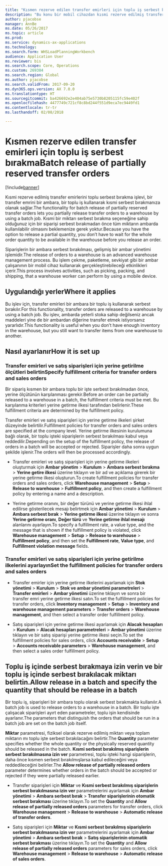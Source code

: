 ```yaml
---
title: "Kısmen rezerve edilen transfer emirleri için toplu iş serbest bırakma"
description: "Bu konu bir mobil cihazdan kısmi rezerve edilmiş transfer emirlerini toplu serbest bırakmanın nasıl ayarlanacağını ve uygulanacağını açıklamaktadır."
author: pjacobse
manager: AnnBe
ms.date: 05/26/2017
ms.topic: article
ms.prod: 
ms.service: dynamics-ax-applications
ms.technology: 
ms.search.form: WHSLoadPlanningWorkbench
audience: Application User
ms.reviewer: bis
ms.search.scope: Core, Operations
ms.custom: 269384
ms.search.region: Global
ms.author: pjacobse
ms.search.validFrom: 2017-09-20
ms.dyn365.ops.version: AX 7.0.0
ms.translationtype: HT
ms.sourcegitcommit: ba426692e2e404ab75e5730b8205115fc59e402f
ms.openlocfilehash: 4477749c721cf8c8bd244f551d9eca7ec9449fd1
ms.contentlocale: tr-tr
ms.lasthandoff: 02/08/2018

---
```


# <a name="batch-release-of-partially-reserved-transfer-orders"></a><span data-ttu-id="388cf-103">Kısmen rezerve edilen transfer emirleri için toplu iş serbest bırakma</span><span class="sxs-lookup"><span data-stu-id="388cf-103">Batch release of partially reserved transfer orders</span></span>

[!include[banner](../includes/banner.md)]

<span data-ttu-id="388cf-104">Kısmi rezerve edilmiş transfer emirlerini toplu serbest bırakma işlevi, bir transfer emrini bir ambara, bir toplu iş kullanarak kısmi serbest bırakmanıza olanak sağlar.</span><span class="sxs-lookup"><span data-stu-id="388cf-104">The functionality for batch release of partially reserved transfer orders lets you partially release transfer orders to a warehouse by using a batch job.</span></span>
<span data-ttu-id="388cf-105">Kısmi bir miktarı serbest bırakma seçeneğine sahip olduğunuz için bir siparişi serbest bırakmadan önce tüm miktarın ambarda kullanılabilir olmasını beklemenize gerek yoktur.</span><span class="sxs-lookup"><span data-stu-id="388cf-105">Because you have the option to release a partial quantity, you don’t have to wait for the whole order quantity to be available in the warehouse before you release an order.</span></span>

<span data-ttu-id="388cf-106">Siparişlerin bir ambara serbest bırakılması, gelişmiş bir ambar yönetimi işlemidir.</span><span class="sxs-lookup"><span data-stu-id="388cf-106">The release of orders to a warehouse is an advanced warehouse management process.</span></span> <span data-ttu-id="388cf-107">Bu işlem çekme, paketleme, sevkiyat gibi bir ambar çalışanının bir mobil cihaz kullanarak gerçekleştirebileceği etkinlikleri içerir.</span><span class="sxs-lookup"><span data-stu-id="388cf-107">This process involves activities, such as picking, packing, and shipping, that a warehouse worker can perform by using a mobile device.</span></span>

## <a name="where-it-applies"></a><span data-ttu-id="388cf-108">Uygulandığı yerler</span><span class="sxs-lookup"><span data-stu-id="388cf-108">Where it applies</span></span>

<span data-ttu-id="388cf-109">Bu işlev için, transfer emirleri bir ambara bir toplu iş kullanarak serbest bırakılır.</span><span class="sxs-lookup"><span data-stu-id="388cf-109">For this functionality, transfer orders are released to a warehouse by using a batch job.</span></span> <span data-ttu-id="388cf-110">Bu işlev, ambarda yeterli stoka sahip değilseniz ancak maddeleri yine de bir ambardan diğerine transfer etmek istiyorsanız yararlıdır.</span><span class="sxs-lookup"><span data-stu-id="388cf-110">This functionality is useful when you don’t have enough inventory in the warehouse, but you still want to transfer items from one warehouse to another.</span></span>

## <a name="how-it-is-set-up"></a><span data-ttu-id="388cf-111">Nasıl ayarlanır</span><span class="sxs-lookup"><span data-stu-id="388cf-111">How it is set up</span></span>

### <a name="specify-fulfillment-criteria-for-transfer-orders-and-sales-orders"></a><span data-ttu-id="388cf-112">Transfer emirleri ve satış siparişleri için yerine getirilme ölçütleri belirtin</span><span class="sxs-lookup"><span data-stu-id="388cf-112">Specify fulfillment criteria for transfer orders and sales orders</span></span>

<span data-ttu-id="388cf-113">Bir sipariş kısmen bir ambara toplu bir işte serbest bırakılmadan önce, yerine ölçütünün karşılanması gerekir.</span><span class="sxs-lookup"><span data-stu-id="388cf-113">Before an order can be partially released to a warehouse in a batch, the fulfillment criteria must be met.</span></span> <span data-ttu-id="388cf-114">Bu karşılanma kriterleri yerine getirme ilkesi tarafından belirlenir.</span><span class="sxs-lookup"><span data-stu-id="388cf-114">These fulfillment criteria are determined by the fulfillment policy.</span></span>

<span data-ttu-id="388cf-115">Transfer emirleri ve satış siparişleri için yerine getirme ilkeleri şirket düzeyinde belirtilir.</span><span class="sxs-lookup"><span data-stu-id="388cf-115">Fulfillment policies for transfer orders and sales orders are specified at the company level.</span></span> <span data-ttu-id="388cf-116">Yerine getirme ilkesinin kurulumuna bağlı olarak, bir toplu işteki siparişlerin serbest bırakılması kabul veya reddedilir.</span><span class="sxs-lookup"><span data-stu-id="388cf-116">Depending on the setup of the fulfillment policy, the release of orders in a batch will be accepted or rejected.</span></span> <span data-ttu-id="388cf-117">Siparişler daha sonra uygun şekilde işlenir.</span><span class="sxs-lookup"><span data-stu-id="388cf-117">The orders will then be processed accordingly.</span></span>

-   <span data-ttu-id="388cf-118">Transfer emirleri ve satış siparişleri için yerine getirme ilkeleri oluşturmak için **Ambar yönetim** \> **Kurulum** \> **Ambara serbest bırakma** \> **Yerine getire ilkesi** üzerine tıklayın ve bir ad ve açıklama girerek bir yerine getirme ilkesi oluşturun.</span><span class="sxs-lookup"><span data-stu-id="388cf-118">To create fulfillment policies for transfer orders and sales orders, click **Warehouse management** \> **Setup** \> **Release to warehouse** \> **Fulfillment policy**, and then create a fulfillment policy by entering a name and a description.</span></span>

-   <span data-ttu-id="388cf-119">Yerine getirme oranını, bir değer türünü ve yerine getirme ilkesi ihlal edilirse gösterilecek mesajı belirtmek için **Ambar yönetimi** \> **Kurulum** \> **Ambara serbest bırak** \> **Yerine getirme ilkesi** üzerine tıklayın ve sonra **Yerine getirme oranı**, **Değer türü** ve **Yerine getirme ihlal mesajı** alanlarını ayarlayın.</span><span class="sxs-lookup"><span data-stu-id="388cf-119">To specify a fulfillment rate, a value type, and the message that is shown if the fulfillment policy is violated, click **Warehouse management** \> **Setup** \> **Release to warehouse** \> **Fulfillment policy**, and then set the **Fulfillment rate**, **Value type**, and **Fulfillment violation message** fields.</span></span>

### <a name="set-the-fulfillment-policies-for-transfer-orders-and-sales-orders"></a><span data-ttu-id="388cf-120">Transfer emirleri ve satış siparişleri için yerine getirilme ilkelerini ayarlayın</span><span class="sxs-lookup"><span data-stu-id="388cf-120">Set the fulfillment policies for transfer orders and sales orders</span></span>

-   <span data-ttu-id="388cf-121">Transfer emirler için yerine getirme ilkelerini ayarlamak için **Stok yönetimi** \> **Kurulum** \> **Stok ve ambar yönetimi parametreleri** \> **Transfer emirleri** \> **Ambar yönetimi** üzerine tıklayın ve sonra bir transfer emri yerine getirme ilkesi satın.</span><span class="sxs-lookup"><span data-stu-id="388cf-121">To set the fulfillment policies for transfer orders, click **Inventory management** \> **Setup** \> **Inventory and warehouse management parameters** \> **Transfer orders** \> **Warehouse management**, and then select a transfer order fulfillment policy.</span></span>

-   <span data-ttu-id="388cf-122">Satış siparişleri için yerine getirme ilkesi ayarlamak için **Alacak hesapları** \> **Kurulum** \> **Alacak hesapları parametreleri** \> **Ambar yönetimi** üzerine tıklayın ve bir satış siparişi yerine getirme ilkesi seçin.</span><span class="sxs-lookup"><span data-stu-id="388cf-122">To set the fulfillment policies for sales orders, click **Accounts receivable** \> **Setup** \> **Accounts receivable parameters** \> **Warehouse management**, and then select a sales order fulfillment policy.</span></span>

## <a name="allow-release-in-a-batch-and-specify-the-quantity-that-should-be-release-in-a-batch"></a><span data-ttu-id="388cf-123">Toplu iş içinde serbest bırakmaya izin verin ve bir toplu iş içinde serbest bırakılacak miktarı belirtin.</span><span class="sxs-lookup"><span data-stu-id="388cf-123">Allow release in a batch and specify the quantity that should be release in a batch</span></span>

<span data-ttu-id="388cf-124">Bir toplu iş, siparişleri bir ambara toplu olarak serbest bırakmakta kullanılır.</span><span class="sxs-lookup"><span data-stu-id="388cf-124">A batch job is used to release orders to a warehouse in a batch.</span></span> <span data-ttu-id="388cf-125">Bir toplu işte çalışacak siparişleri ayırt eden parametreler, toplu işin kendisinde ayarlanır.</span><span class="sxs-lookup"><span data-stu-id="388cf-125">The parameters that distinguish the orders that should be run in a batch job are set on the batch job itself.</span></span>

<span data-ttu-id="388cf-126">**Miktar** parametresi, fiziksel olarak rezerve edilmiş miktarı veya toplam miktarın mı toplu işte serbest bırakılacağını belirtir.</span><span class="sxs-lookup"><span data-stu-id="388cf-126">The **Quantity** parameter specifies whether the whole quantity or the physically reserved quantity should be released in the batch.</span></span> <span data-ttu-id="388cf-127">**Kısmi serbest bırakılmış siparişlerin serbest bırakılmasına izin ver** parametresi, toplu işteki hangi siparişlerin, daha önce kısmen serbest bırakılmışlarsa kabul edileceğini veya reddedileceğini belirler.</span><span class="sxs-lookup"><span data-stu-id="388cf-127">The **Allow release of partially released orders** parameter determines whether orders in the batch should be accepted or rejected if they were partially released earlier.</span></span>

-   <span data-ttu-id="388cf-128">Transfer siparişleri için **Miktar** ve **Kısmi serbest bırakılmış siparişlerin serbest bırakılmasına izin ver** parametrelerini ayarlamak için **Ambar yönetimi** \> **Ambara serbest bırak** \> **Transfer siparişlerinin otomatik serbest bırakması** üzerine tıklayın.</span><span class="sxs-lookup"><span data-stu-id="388cf-128">To set the **Quantity** and **Allow release of partially released orders** parameters for transfer orders, click **Warehouse management** \> **Release to warehouse** \> **Automatic release of transfer orders**.</span></span>

-   <span data-ttu-id="388cf-129">Satış siparişleri için **Miktar** ve **Kısmi serbest bırakılmış siparişlerin serbest bırakılmasına izin ver** parametrelerini ayarlamak için **Ambar yönetimi** \> **Ambara serbest bırak** \> **Satış siparişlerinin otomatik serbest bırakması** üzerine tıklayın.</span><span class="sxs-lookup"><span data-stu-id="388cf-129">To set the **Quantity** and **Allow release of partially released orders** parameters for sales orders, click **Warehouse management** \> **Release to warehouse** \> **Automatic release of sales orders**.</span></span>


